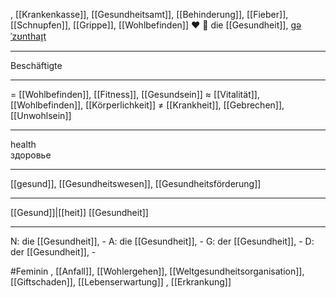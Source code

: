 , [[Krankenkasse]], [[Gesundheitsamt]], [[Behinderung]], [[Fieber]], [[Schnupfen]], [[Grippe]], [[Wohlbefinden]]
❤️ 🔴 die [[Gesundheit]], [ɡəˈzʊnthaɪ̯t](https://youglish.com/pronounce/Gesundheit/german)

---

Beschäftigte

---

= [[Wohlbefinden]], [[Fitness]], [[Gesundsein]]
≈ [[Vitalität]], [[Wohlbefinden]], [[Körperlichkeit]]
≠ [[Krankheit]], [[Gebrechen]], [[Unwohlsein]]

---

health  
здоровье

---

[[gesund]], [[Gesundheitswesen]], [[Gesundheitsförderung]]

---

[[Gesund]]|[[heit]]
[[Gesundheit]]

---

N: die [[Gesundheit]], -
A: die [[Gesundheit]], -
G: der [[Gesundheit]], -
D: der [[Gesundheit]], -

#Feminin
, [[Anfall]], [[Wohlergehen]], [[Weltgesundheitsorganisation]], [[Giftschaden]], [[Lebenserwartung]]
, [[Erkrankung]]